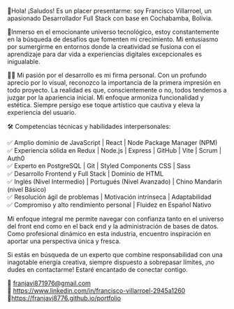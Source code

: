 👋Hola! ¡Saludos! Es un placer presentarme: soy Francisco Villarroel, un apasionado Desarrollador Full Stack con base en Cochabamba, Bolivia.

🚀Inmerso en el emocionante universo tecnológico, estoy constantemente en la búsqueda de desafíos que fomenten mi crecimiento. Mi entusiasmo por sumergirme en entornos donde la creatividad se fusiona con el aprendizaje para dar vida a experiencias digitales excepcionales es inigualable.

👨‍💻 Mi pasión por el desarrollo es mi firma personal. Con un profundo aprecio por lo visual, reconozco la importancia de la primera impresión en todo proyecto. La realidad es que, conscientemente o no, todos tendemos a juzgar por la apariencia inicial. Mi enfoque armoniza funcionalidad y estética. Siempre persigo ese toque artístico que cautiva y eleva la experiencia del usuario.

🛠️ Competencias técnicas y habilidades interpersonales:

✅ Amplio dominio de JavaScript | React | Node Package Manager (NPM)  
✅ Experiencia sólida en Redux | Node.js | Express | GitHub | Vite | Scrum | Auth0  
✅ Experto en PostgreSQL | Git | Styled Components CSS | Sass  
✅ Desarrollo Frontend y Full Stack | Dominio de HTML  
✅ Inglés (Nivel Intermedio) | Portugués (Nivel Avanzado) | Chino Mandarín (nivel Básico)  
✅ Resolución ágil de problemas | Motivación intrínseca | Adaptabilidad    
✅ Compromiso y alto rendimiento personal | Fluidez en Español Nativo  

Mi enfoque integral me permite navegar con confianza tanto en el universo del front end como en el back end y la administración de bases de datos. Como profesional dinámico en esta industria, encuentro inspiración en aportar una perspectiva única y fresca.

Si estás en búsqueda de un experto que combine responsabilidad con una inagotable energía creativa, siempre dispuesto a sobrepasar límites, ¡no dudes en contactarme! Estaré encantado de conectar contigo.

📩 franjavi871976@gmail.com  
🦾 https://www.linkedin.com/in/francisco-villarroel-2945a1260  
💼https://franjavi8776.github.io/portfolio  

<!--
**franjavi8776/franjavi8776** is a ✨ _special_ ✨ repository because its `README.md` (this file) appears on your GitHub profile.

Here are some ideas to get you started:

- 🔭 I’m currently working on ...
- 🌱 I’m currently learning ...
- 👯 I’m looking to collaborate on ...
- 🤔 I’m looking for help with ...
- 💬 Ask me about ...
- 📫 How to reach me: ...
- 😄 Pronouns: ...
- ⚡ Fun fact: ...
-->
